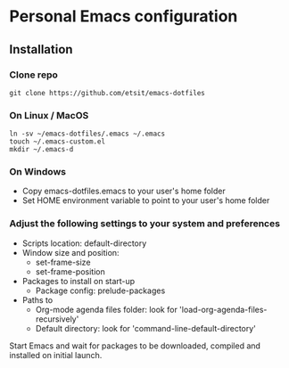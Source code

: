 Personal Emacs configuration
============================

Installation
------------

### Clone repo
```
git clone https://github.com/etsit/emacs-dotfiles
```

### On Linux / MacOS
```
ln -sv ~/emacs-dotfiles/.emacs ~/.emacs
touch ~/.emacs-custom.el
mkdir ~/.emacs-d
```

### On Windows
- Copy emacs-dotfiles\.emacs to your user's home folder
- Set HOME environment variable to point to your user's home folder

### Adjust the following settings to your system and preferences
- Scripts location: default-directory 
- Window size and position:
  - set-frame-size
  - set-frame-position
- Packages to install on start-up
  - Package config: prelude-packages
- Paths to
  - Org-mode agenda files folder: look for 'load-org-agenda-files-recursively'
  - Default directory: look for 'command-line-default-directory'

Start Emacs and wait for packages to be downloaded, compiled and
installed on initial launch.
